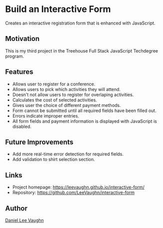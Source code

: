 # Build an Interactive Form
Creates an interactive registration form that is enhanced with JavaScript.

## Motivation
This is my third project in the Treehouse Full Stack JavaScript Techdegree program.

## Features
* Allows user to register for a conference.
* Allows users to pick which activities they will attend.
* Doesn't not allow users to register for overlaping activities.
* Calculates the cost of selected activities.
* Gives user the choice of different payment methods.
* Form cannot be submitted until all required fields have been filled out.
* Errors indicate improper entries.
* All form fields and payment information is displayed with JavaScript is disabled.

## Future Improvements
* Add more real-time error detection for required fields.
* Add validation to shirt selection section.

## Links
* Project homepage: https://leevaughn.github.io/interactive-form/
* Repository: https://github.com/LeeVaughn/interactive-form

## Author
[Daniel Lee Vaughn](https://github.com/LeeVaughn)
